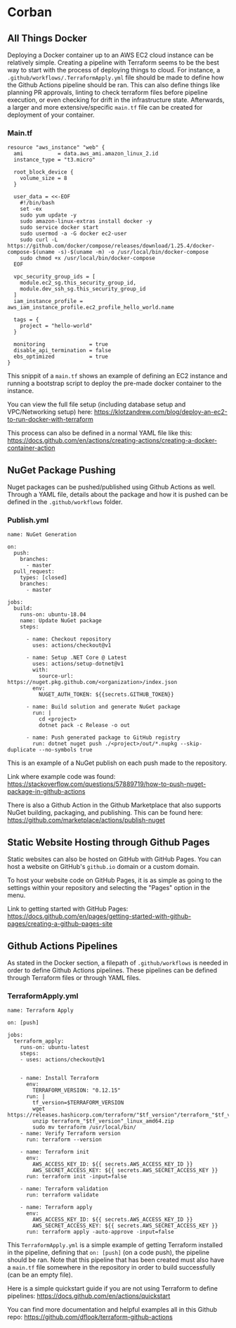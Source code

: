 # Corban


## All Things Docker
Deploying a Docker container up to an AWS EC2 cloud instance can
be relatively simple. Creating a pipeline with Terraform seems to be the best way to start with the process of deploying things to cloud. For instance, a `.github/workflows/.TerraformApply.yml` file should be made to define how the Github Actions pipeline should be ran. This can also define things like planning PR approvals, linting to check terraform files before pipeline execution, or even checking for drift in the infrastructure state. Afterwards, a larger and more extensive/specific `main.tf` file can be created for deployment of your container.

### Main.tf
```
resource "aws_instance" "web" {
  ami           = data.aws_ami.amazon_linux_2.id
  instance_type = "t3.micro"

  root_block_device {
    volume_size = 8
  }

  user_data = <<-EOF
    #!/bin/bash
    set -ex
    sudo yum update -y
    sudo amazon-linux-extras install docker -y
    sudo service docker start
    sudo usermod -a -G docker ec2-user
    sudo curl -L https://github.com/docker/compose/releases/download/1.25.4/docker-compose-$(uname -s)-$(uname -m) -o /usr/local/bin/docker-compose
    sudo chmod +x /usr/local/bin/docker-compose
  EOF

  vpc_security_group_ids = [
    module.ec2_sg.this_security_group_id,
    module.dev_ssh_sg.this_security_group_id
  ]
  iam_instance_profile = aws_iam_instance_profile.ec2_profile_hello_world.name

  tags = {
    project = "hello-world"
  }

  monitoring              = true
  disable_api_termination = false
  ebs_optimized           = true
}
```

This snippit of a `main.tf` shows an example of defining an EC2 instance and running a bootstrap script to deploy the pre-made docker container to the instance.

You can view the full file setup (including database setup and VPC/Networking setup) here: https://klotzandrew.com/blog/deploy-an-ec2-to-run-docker-with-terraform

This process can also be defined in a normal YAML file like this: https://docs.github.com/en/actions/creating-actions/creating-a-docker-container-action


## NuGet Package Pushing
Nuget packages can be pushed/published using Github Actions as well. Through a YAML file, details about the package and how it is pushed can be defined in the `.github/workflows` folder.

### Publish.yml
```
name: NuGet Generation

on:
  push:
    branches:
      - master
  pull_request:
    types: [closed]
    branches:
      - master

jobs:
  build:
    runs-on: ubuntu-18.04
    name: Update NuGet package
    steps:

      - name: Checkout repository
        uses: actions/checkout@v1

      - name: Setup .NET Core @ Latest
        uses: actions/setup-dotnet@v1
        with:
          source-url: https://nuget.pkg.github.com/<organization>/index.json
        env:
          NUGET_AUTH_TOKEN: ${{secrets.GITHUB_TOKEN}}        

      - name: Build solution and generate NuGet package
        run: |  
          cd <project>
          dotnet pack -c Release -o out  

      - name: Push generated package to GitHub registry
        run: dotnet nuget push ./<project>/out/*.nupkg --skip-duplicate --no-symbols true
```
This is an example of a NuGet publish on each push made to the repository.

Link where example code was found: https://stackoverflow.com/questions/57889719/how-to-push-nuget-package-in-github-actions

There is also a Github Action in the Github Marketplace that also supports NuGet building, packaging, and publishing. This can be found here: https://github.com/marketplace/actions/publish-nuget

## Static Website Hosting through Github Pages
Static websites can also be hosted on GitHub with GitHub Pages. You can host a website on GitHub's `github.io` domain or a custom domain.

To host your website code on GitHub Pages, it is as simple as going to the settings within your repository and selecting the "Pages" option in the menu.

Link to getting started with GitHub Pages: https://docs.github.com/en/pages/getting-started-with-github-pages/creating-a-github-pages-site


## Github Actions Pipelines

As stated in the Docker section, a filepath of `.github/workflows` is needed in order to define Github Actions pipelines. These pipelines can be defined through Terraform files or through YAML files.

### TerraformApply.yml
```
name: Terraform Apply

on: [push]

jobs:
  terraform_apply:
    runs-on: ubuntu-latest
    steps:
    - uses: actions/checkout@v1


    - name: Install Terraform
      env:
        TERRAFORM_VERSION: "0.12.15"
      run: |
        tf_version=$TERRAFORM_VERSION
        wget https://releases.hashicorp.com/terraform/"$tf_version"/terraform_"$tf_version"_linux_amd64.zip
        unzip terraform_"$tf_version"_linux_amd64.zip
        sudo mv terraform /usr/local/bin/
    - name: Verify Terraform version
      run: terraform --version

    - name: Terraform init
      env:
        AWS_ACCESS_KEY_ID: ${{ secrets.AWS_ACCESS_KEY_ID }}
        AWS_SECRET_ACCESS_KEY: ${{ secrets.AWS_SECRET_ACCESS_KEY }}
      run: terraform init -input=false

    - name: Terraform validation
      run: terraform validate

    - name: Terraform apply
      env:
        AWS_ACCESS_KEY_ID: ${{ secrets.AWS_ACCESS_KEY_ID }}
        AWS_SECRET_ACCESS_KEY: ${{ secrets.AWS_SECRET_ACCESS_KEY }}
      run: terraform apply -auto-approve -input=false
```

This `TerraformApply.yml` is a simple example of getting Terraform installed in the pipeline, defining that `on: [push]` (on a code push), the pipeline should be ran. Note that this pipeline that has been created must also have a `main.tf` file somewhere in the repository in order to build successfully (can be an empty file).

Here is a simple quickstart guide if you are not using Terraform to define pipelines: https://docs.github.com/en/actions/quickstart


You can find more documentation and helpful examples all in this Github repo: https://github.com/dflook/terraform-github-actions
